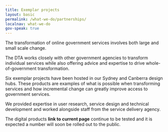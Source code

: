 ```yaml
---
title: Exemplar projects
layout: basic
permalink: /what-we-do/partnerships/
localnav: what-we-do
gov-speak: true
---
```


The transformation of online government services involves both large and small scale change.

The DTA works closely with other government agencies to transform individual services while also offering advice and expertise to drive whole-of-government transformation.

Six exemplar projects have been hosted in our Sydney and Canberra design hubs. These products are examples of what is possible when transforming services and how incremental change can greatly improve access to government services.

We provided expertise in user research, service design and technical development and worked alongside staff from the service delivery agency.

The digital products **link to current page** continue to be tested and it is expected a number will soon be rolled out to the public. 
